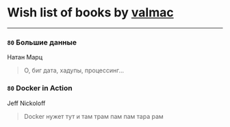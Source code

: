 # Wish list of books by [valmac](https://www.facebook.com/app_scoped_user_id/195257907510440/)
---

### `80` Большие данные
Натан Марц
> О, биг дата, хадупы, процессинг...

### `80` Docker in Action
Jeff Nickoloff
> Docker нужет тут и там
> трам пам пам
> тара рам

